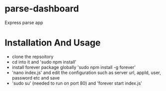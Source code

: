 # parse-dashboard
Express parse app 

# Installation And Usage

- clone the repsoitory
- cd into it and 'sudo npm install'
- install forever package globally 'sudo npm install -g forever'
- 'nano index.js' and edit the configuration such as server url, appId, user, password etc and save
- 'sudo su' (needed to run on port 80) and 'forever start index.js'

